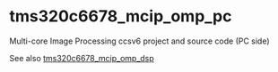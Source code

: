 # tms320c6678_mcip_omp_pc

Multi-core Image Processing ccsv6 project and source code (PC side)

See also [tms320c6678_mcip_omp_dsp](https://github.com/fengyhack/tms320c6678_mcip_omp_dsp)